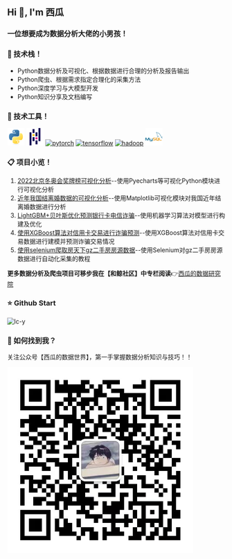 <h2 align="left">Hi 👋, I'm 西瓜</h2>
<h3 align="left">一位想要成为数据分析大佬的小男孩！</h3>

<!--
**lc-y/lc-y** is a ✨ _special_ ✨ repository because its `README.md` (this file) appears on your GitHub profile.

Here are some ideas to get you started:

- 🔭 I’m currently working on ...
- 🌱 I’m currently learning ...
- 👯 I’m looking to collaborate on ...
- 🤔 I’m looking for help with ...
- 💬 Ask me about ...
- 📫 How to reach me: ...
- 😄 Pronouns: ...
- ⚡ Fun fact: ...
-->

<h3 align="left">🔭 技术栈！</h3>

- Python数据分析及可视化、根据数据进行合理的分析及报告输出
- Python爬虫、根据需求指定合理化的采集方法
- Python深度学习与大模型开发
- Python知识分享及文档编写

<h3 align="left">🤖 技术工具！</h3>
<p align="left">
  <a href="https://www.python.org" target="_blank" rel="noreferrer"> <img src="https://raw.githubusercontent.com/devicons/devicon/master/icons/python/python-original.svg" alt="python" width="40" height="40"/></a>
  <a href="https://pandas.pydata.org/" target="_blank" rel="noreferrer"> <img src="https://raw.githubusercontent.com/devicons/devicon/2ae2a900d2f041da66e950e4d48052658d850630/icons/pandas/pandas-original.svg" alt="pandas" width="40" height="40"/></a> 
  <a href="https://pytorch.org/" target="_blank" rel="noreferrer"> <img src="https://www.vectorlogo.zone/logos/pytorch/pytorch-icon.svg" alt="pytorch" width="40" height="40"/></a> 
  <a href="https://www.tensorflow.org" target="_blank" rel="noreferrer"> <img src="https://www.vectorlogo.zone/logos/tensorflow/tensorflow-icon.svg" alt="tensorflow" width="40" height="40"/></a> 
  <a href="https://hadoop.apache.org/" target="_blank" rel="noreferrer"> <img src="https://www.vectorlogo.zone/logos/apache_hadoop/apache_hadoop-icon.svg" alt="hadoop" width="40" height="40"/></a> 
  <a href="https://www.mysql.com/" target="_blank" rel="noreferrer"> <img src="https://raw.githubusercontent.com/devicons/devicon/master/icons/mysql/mysql-original-wordmark.svg" alt="mysql" width="40" height="40"/></a> 
</p>

<h3 align="left">📋 项目小览！</h3>

1. [2022北京冬奥会奖牌榜可视化分析](https://www.heywhale.com/mw/project/62124fbe68364e0017a48a23)--使用Pyecharts等可视化Python模块进行可视化分析
2. [近年我国结离婚数据的可视化分析](https://www.heywhale.com/mw/project/657bfb240a5eaa38db9f0459)--使用Matplotlib可视化模块对我国近年结离婚数据进行分析
3. [LightGBM+贝叶斯优化预测银行卡电信诈骗](https://www.heywhale.com/mw/project/62eba9e9dd8cd3138e76b6a9)--使用机器学习算法对模型进行构建及优化
4. [使用XGBoost算法对信用卡交易进行诈骗预测](https://www.heywhale.com/mw/project/62bd3d81913a54a66019c1f8)--使用XGBoost算法对信用卡交易数据进行建模并预测诈骗交易情况
5. [使用selenium爬取房天下gz二手房房源数据](https://www.heywhale.com/mw/project/6303b3bef31025b77778b948)--使用Selenium对gz二手房房源数据进行自动化采集的教程


**更多数据分析及爬虫项目可移步我在【和鲸社区】中专栏阅读**👉[西瓜的数据研究院](https://www.heywhale.com/home/column/623c61fc74f0cb0017cce37a)


<h3 align="left">⭐ Github Start</h3>
<p>
  <img align="center" src="https://github-readme-stats.vercel.app/api?username=lc-y&show_icons=true&locale=en" alt="lc-y" />
</p>

<h3 align="left">🤙 如何找到我？</h3>
<p align="left">
  关注公众号【西瓜的数据世界】，第一手掌握数据分析知识与技巧！！
</p>
<img src="https://github.com/lc-y/lc-y/blob/main/wechatcode.jpg" alt="My WeChat official account">
